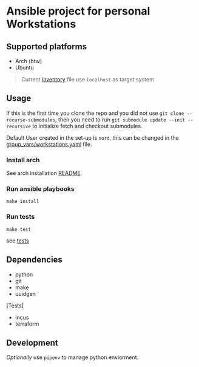 # Ansible project for personal Workstations

## Supported platforms

- Arch (btw)
- Ubuntu

> Current [inventory](./inventory) file use `localhost` as target system

## Usage

If this is the first time you clone the repo and you did not use
`git clone --recurse-submodules`, then you need to run
`git submodule update --init --recursive` to initialize fetch and checkout submodules.

Default User created in the set-up is `nord`, this can be changed in the
[group_vars/workstations.yaml](./group_vars/workstations.yaml) file.

### Install arch

See arch installation [README](./install_arch/README.md).

### Run ansible playbooks

`make install`

### Run tests

`make test`

see [tests](./tests/)

## Dependencies

- python
- git
- make
- uuidgen

[Tests]

- incus
- terraform

## Development

*Optionally* use `pipenv` to manage python enviorment.
